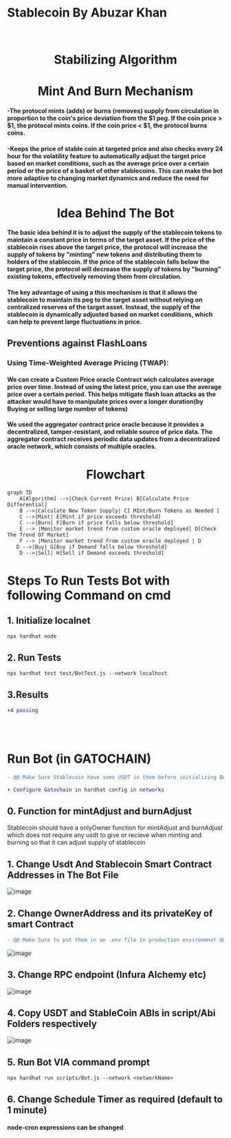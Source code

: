 # Stablecoin By Abuzar Khan

<br> 
<div align="center">
  <h1>Stabilizing Algorithm </h1>
  </div>
  
  
 
<div align="center">
  <h1>Mint And Burn Mechanism  </h1>
  </div>
  
#### -The protocol mints (adds) or burns (removes) supply from circulation in proportion to the coin's price deviation from the $1 peg. If the coin price > $1, the protocol mints coins. If the coin price < $1, the protocol burns coins.

#### -Keeps the price of stable coin at targeted price and also checks every 24 hour for the volatility feature to automatically adjust the target price based on market conditions, such as the average price over a certain period or the price of a basket of other stablecoins. This can make the bot more adaptive to changing market dynamics and reduce the need for manual intervention.

<div align="center">
  <h1> Idea Behind The Bot </h1>
  </div>

#### The basic idea behind it is to adjust the supply of the stablecoin tokens to maintain a constant price in terms of the target asset. If the price of the stablecoin rises above the target price, the protocol will increase the supply of tokens by "minting" new tokens and distributing them to holders of the stablecoin. If the price of the stablecoin falls below the target price, the protocol will decrease the supply of tokens by "burning" existing tokens, effectively removing them from circulation.

#### The key advantage of using a this mechanism is that it allows the stablecoin to maintain its peg to the target asset without relying on centralized reserves of the target asset. Instead, the supply of the stablecoin is dynamically adjusted based on market conditions, which can help to prevent large fluctuations in price.

## Preventions against FlashLoans
  ### Using Time-Weighted Average Pricing (TWAP):
  #### We can create a Custom Price oracle Contract wich calculates average price over time. Instead of using the latest price, you can use the average price over a certain period. This helps mitigate flash loan attacks as the attacker would have to manipulate prices over a longer duration(by Buying or selling large number of tokens) 
  #### We used the aggregator contract price oracle because it provides a decentralized, tamper-resistant, and reliable source of price data. The aggregator contract receives periodic data updates from a decentralized oracle network, which consists of multiple oracles.

<div align="center">
  <h1> Flowchart </h1>
  </div>
  
``` mermaid
graph TD
    A[Algorithm] -->|Check Current Price| B[Calculate Price Differential]
    B -->|Calculate New Token Supply| C[ MInt/Burn Tokens as Needed ]
    C -->|Mint| E[Mint if price exceeds threshold]   
    C -->|Burn| F[Burn if price falls below threshold]  
    E --> |Monitor market trend from custom oracle deployed| D[Check The Trend Of Market]
    F --> |Monitor market trend from custom oracle deployed | D
   D -->|Buy| G[Buy if Demand falls below threshold]   
    D -->|Sell| H[Sell if Demand exceeds threshold]  
```

# Steps To Run Tests Bot with following Command on cmd

## 1. Initialize localnet
    npx hardhat node
   
## 2. Run Tests
    npx hardhat test test/BotTest.js --network localhost   
## 3.Results
```diff
+4 passing
```


<br>
<br>


# Run Bot (in GATOCHAIN)
```diff
- @@ Make Sure Stablecoin have some USDT in them before initializing Bot AND owner account have USDT in its wallet @@

+ Configure Gatochain in hardhat config in networks
```
## 0. Function for mintAdjust and burnAdjust
Stablecoin should have a onlyOwner function for mintAdjust and burnAdjust which does not require any usdt to give or recieve when minting and burning so that it can adjust supply of stablecoin
## 1. Change Usdt And Stablecoin Smart Contract Addresses in The Bot File
 ![image](https://user-images.githubusercontent.com/92223697/232585248-67c26de0-b173-4471-908e-b9dbc6f4edf5.png)
## 2. Change OwnerAddress and its privateKey of smart Contract
```diff
- @@ Make Sure to put them in an .env file in production environmnet @@
```
![image](https://user-images.githubusercontent.com/92223697/232585437-705d615a-a72e-4120-85e9-5a867bb25252.png)

## 3. Change RPC endpoint (Infura Alchemy etc)
![image](https://user-images.githubusercontent.com/92223697/232585861-5dac381c-7a28-460b-8c53-3fcb0114048d.png)

## 4. Copy USDT and StableCoin ABIs in script/Abi Folders respectively
![image](https://user-images.githubusercontent.com/92223697/232586143-18ee8a4d-ddcc-4ead-bbac-ce38323fc20f.png)
## 5. Run Bot VIA command prompt
    npx hardhat run scripts/Bot.js --network <networkName>
## 6. Change Schedule Timer as required (default to 1 minute)
#### node-cron expressions can be changed
    
    
